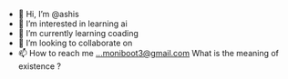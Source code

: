- 👋 Hi, I’m @ashis
- 👀 I’m interested in learning ai  
- 🌱 I’m currently learning coading 
- 💞️ I’m looking to collaborate on 
- 📫 How to reach me ...moniboot3@gmail.com
What is the meaning of existence ?

